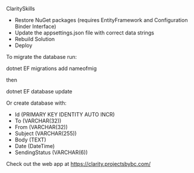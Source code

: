 ClaritySkills


  - Restore NuGet packages (requires EntityFramework and Configuration Binder Interface)
  - Update the appsettings.json file with correct data strings
  - Rebuild Solution
  - Deploy

 
 
 To migrate the database run:
 
 dotnet EF migrations add nameofmig
 
 then 

 dotnet EF database update

 Or create database with:
  - Id (PRIMARY KEY IDENTITY AUTO INCR)
  - To (VARCHAR(32))
  - From (VARCHAR(32))
  - Subject (VARCHAR(255))
  - Body (TEXT)
  - Date (DateTime)
  - SendingStatus (VARCHAR(6))


 Check out the web app at https://clarity.projectsbybc.com/